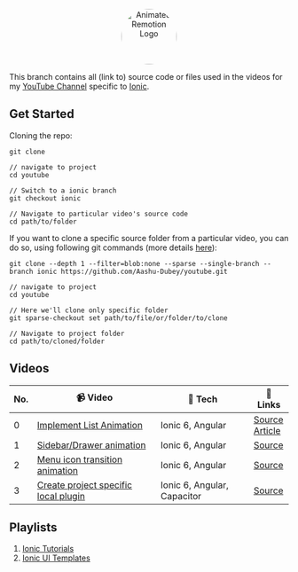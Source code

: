 <p align="center">
  <a href="https://www.youtube.com/channel/UCAGVoY1fr4ki91Y8ufH1pQQ?sub_confirmation=1">
    <picture>
      <source media="(prefers-color-scheme: dark)" srcset="https://user-images.githubusercontent.com/46301285/192062566-6c519b30-1b4a-4fc1-afcb-2ca173201618.jpeg">
      <img alt="Animated Remotion Logo" src="https://user-images.githubusercontent.com/46301285/192062571-5f85ad7d-3f8d-4005-b118-9e7a8a57cb9c.png" height="100px" style="border-radius: 50px">
    </picture>
  </a>
</p>

This branch contains all (link to) source code or files used in the videos for my [YouTube Channel](https://www.youtube.com/channel/UCAGVoY1fr4ki91Y8ufH1pQQ?sub_confirmation=1) specific to [Ionic](https://ionicframework.com/).

## Get Started

Cloning the repo:

```
git clone

// navigate to project
cd youtube

// Switch to a ionic branch
git checkout ionic

// Navigate to particular video's source code
cd path/to/folder
```

If you want to clone a specific source folder from a particular video, you can do so, using following git commands (more details [here](https://stackoverflow.com/a/52269934)):

```
git clone --depth 1 --filter=blob:none --sparse --single-branch --branch ionic https://github.com/Aashu-Dubey/youtube.git

// navigate to project
cd youtube

// Here we'll clone only specific folder
git sparse-checkout set path/to/file/or/folder/to/clone

// Navigate to project folder
cd path/to/cloned/folder
```

## Videos

| No. | 📹 Video                                                             | 🔧 Tech                     | 🔗 Links                                                                                                                                                  |
| --- | -------------------------------------------------------------------- | --------------------------- | --------------------------------------------------------------------------------------------------------------------------------------------------------- |
| 0   | [Implement List Animation](https://youtu.be/9ssPXzVecas)             | Ionic 6, Angular            | [Source](https://github.com/Aashu-Dubey/Ionic-UI-Templates)<br/>[Article](https://medium.com/@aashu_dubey/list-animation-in-ionic-6-angular-c01930fbf527) |
| 1   | [Sidebar/Drawer animation](https://youtu.be/TH75SYPs5Lo)             | Ionic 6, Angular            | [Source](https://github.com/Aashu-Dubey/Ionic-UI-Templates)                                                                                               |
| 2   | [Menu icon transition animation](https://youtu.be/gsuDITVELB4)       | Ionic 6, Angular            | [Source](https://github.com/Aashu-Dubey/Ionic-UI-Templates)                                                                                               |
| 3   | [Create project specific local plugin](https://youtu.be/q5kQcTqPtGY) | Ionic 6, Angular, Capacitor | [Source](https://github.com/Aashu-Dubey/youtube/tree/ionic/local_plugin)                                                                                  |

## Playlists

1. [Ionic Tutorials](https://www.youtube.com/playlist?list=PLpnMM6hhRccgJyULbdCPo9n0ufqF4gNQX)
2. [Ionic UI Templates](https://www.youtube.com/playlist?list=PLpnMM6hhRcchVmD6K1xJicQ7dJTa9uUrg)
